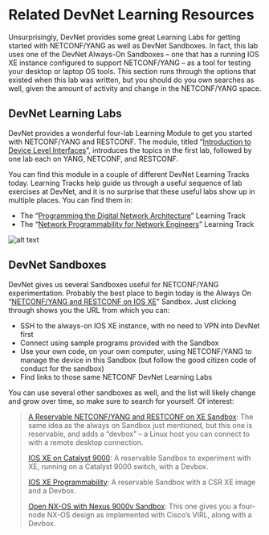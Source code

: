 # Related DevNet Learning Resources

Unsurprisingly, DevNet provides some great Learning Labs for getting started with NETCONF/YANG as well as DevNet Sandboxes. In fact, this lab uses one of the DevNet Always-On Sandboxes – one that has a running IOS XE instance configured to support NETCONF/YANG – as a tool for testing your desktop or laptop OS tools. This section runs through the options that existed when this lab was written, but you should do you own searches as well, given the amount of activity and change in the NETCONF/YANG space.

## DevNet Learning Labs

DevNet provides a wonderful four-lab Learning Module to get you started with NETCONF/YANG and RESTCONF. The module, titled “[Introduction to Device Level Interfaces](https://learninglabs.cisco.com/modules/intro-device-level-interfaces)”, introduces the topics in the first lab, followed by one lab each on YANG, NETCONF, and RESTCONF.

You can find this module in a couple of different DevNet Learning Tracks today. Learning Tracks help guide us through a useful sequence of lab exercises at DevNet, and it is no surprise that these useful labs show up in multiple places. You can find them in:

-   The “[Programming the Digital Network Architecture](https://learninglabs.cisco.com/tracks/programming-dna)” Learning Track
-   The “[Network Programmability for Network Engineers](https://learninglabs.cisco.com/tracks/netprog-eng)” Learning Track

![alt text](/posts/files/02-netconf-04-home-lab-netconf/assets/images/desktop-4-02.png)


## DevNet Sandboxes

DevNet gives us several Sandboxes useful for NETCONF/YANG experimentation. Probably the best place to begin today is the Always On “[NETCONF/YANG and RESTCONF on IOS XE](https://devnetsandbox.cisco.com/RM/Diagram/Index/27d9747a-db48-4565-8d44-df318fce37ad?diagramType=Topology)” Sandbox. Just clicking through shows you the URL from which you can:

-   SSH to the always-on IOS XE instance, with no need to VPN into DevNet first
-   Connect using sample programs provided with the Sandbox
-   Use your own code, on your own computer, using NETCONF/YANG to manage the device in this Sandbox (but follow the good citizen code of conduct for the sandbox)
-   Find links to those same NETCONF DevNet Learning Labs

You can use several other sandboxes as well, and the list will likely change and grow over time, so make sure to search for yourself. Of interest:
>
> [A Reservable NETCONF/YANG and RESTCONF on XE Sandbox](https://devnetsandbox.cisco.com/RM/Diagram/Index/32b0ae9b-3960-469f-8852-2a03389063d9?diagramType=Topology): The same idea as the always on Sandbox just mentioned, but this one is reservable, and adds a “devbox” – a Linux host you can connect to with a remote desktop connection.
>
> [IOS XE on Catalyst 9000](https://devnetsandbox.cisco.com/RM/Diagram/Index/18115a77-67d8-47f7-a0e0-b829ea75ff82?diagramType=Topology): A reservable Sandbox to experiment with XE, running on a Catalyst 9000 switch, with a Devbox.
>
> [IOS XE Programmability](https://devnetsandbox.cisco.com/RM/Diagram/Index/7fd27b24-7034-477d-9ad2-e2c8096dd1a5?diagramType=Topology): A reservable Sandbox with a CSR XE image and a Devbox.
>
> [Open NX-OS with Nexus 9000v Sandbox](https://devnetsandbox.cisco.com/RM/Diagram/Index/1e9b57ff-9e64-4c68-93e5-f0f0a8c6f22c?diagramType=Topology): This one gives you a four-node NX-OS design as implemented with Cisco’s VIRL, along with a Devbox.
